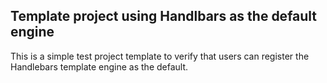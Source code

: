 ## Template project using Handlbars as the default engine

This is a simple test project template to verify that users can register the Handlebars template engine as the default.
